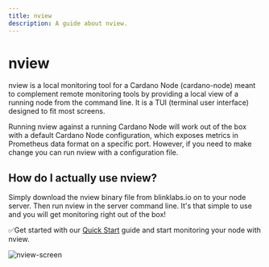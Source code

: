 ```yaml
---
title: nview
description: A guide about nview.
---
```


# nview

nview is a local monitoring tool for a Cardano Node (cardano-node) meant to complement remote monitoring tools by providing a local view of a running node from the command line. It is a TUI (terminal user interface) designed to fit most screens. 

Running nview against a running Cardano Node will work out of the box with a default Cardano Node configuration, which exposes metrics in Prometheus data format on a specific port. However, if you need to make change you can run nview with a configuration file. 

## How do I actually use nview?
Simply download the nview binary file from blinklabs.io on to your node server. Then run nview in the server command line. It's that simple to use and you will get monitoring right out of the box!

✅Get started with our [Quick Start](../002-quick-start) guide and start monitoring your node with nview.

![nview-screen](/nview-screen.png)

